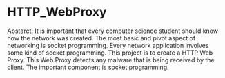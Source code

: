 # HTTP_WebProxy

Abstarct:
It is important that every computer science student should know how the network was created. 
The most basic and pivot aspect of networking is socket programming. Every network application involves some kind of socket programming.
This project is to create a HTTP Web Proxy. This Web Proxy detects any malware that is being received by the client. The important 
component is socket programming. 
